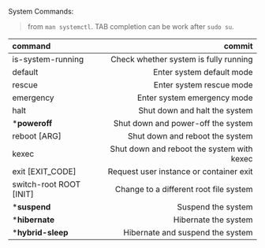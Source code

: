 System Commands:
> from `man systemctl`. TAB completion can be work after `sudo su`.

command|commit
:--|--:
is-system-running|		Check whether system is fully running
default|				Enter system default mode
rescue|					Enter system rescue mode
emergency|				Enter system emergency mode
halt|					Shut down and halt the system
\***poweroff**|			Shut down and power-off the system
reboot [ARG]|			Shut down and reboot the system
kexec|					Shut down and reboot the system with kexec
exit [EXIT_CODE]|		Request user instance or container exit
switch-root ROOT [INIT]|Change to a different root file system
\***suspend**|			Suspend the system
\***hibernate**|			Hibernate the system
\***hybrid-sleep**|		Hibernate and suspend the system
